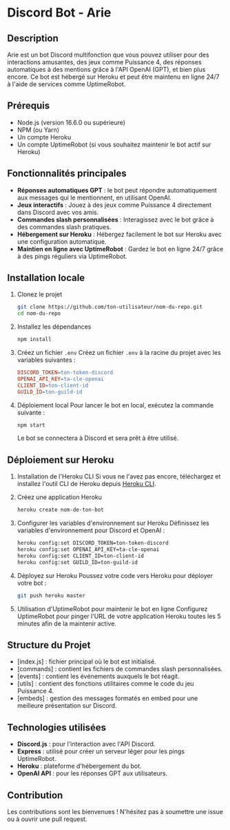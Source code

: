 # Discord Bot - Arie

## Description
Arie est un bot Discord multifonction que vous pouvez utiliser pour des interactions amusantes, des jeux comme Puissance 4, des réponses automatiques à des mentions grâce à l'API OpenAI (GPT), et bien plus encore. Ce bot est hébergé sur Heroku et peut être maintenu en ligne 24/7 à l'aide de services comme UptimeRobot.

## Prérequis
- Node.js (version 16.6.0 ou supérieure)
- NPM (ou Yarn)
- Un compte Heroku
- Un compte UptimeRobot (si vous souhaitez maintenir le bot actif sur Heroku)

## Fonctionnalités principales
- **Réponses automatiques GPT** : le bot peut répondre automatiquement aux messages qui le mentionnent, en utilisant OpenAI.
- **Jeux interactifs** : Jouez à des jeux comme Puissance 4 directement dans Discord avec vos amis.
- **Commandes slash personnalisées** : Interagissez avec le bot grâce à des commandes slash pratiques.
- **Hébergement sur Heroku** : Hébergez facilement le bot sur Heroku avec une configuration automatique.
- **Maintien en ligne avec UptimeRobot** : Gardez le bot en ligne 24/7 grâce à des pings réguliers via UptimeRobot.

## Installation locale
1. Clonez le projet
    ```bash
    git clone https://github.com/ton-utilisateur/nom-du-repo.git
    cd nom-du-repo
    ```
2. Installez les dépendances
    ```bash
    npm install
    ```
3. Créez un fichier `.env`
    Créez un fichier `.env` à la racine du projet avec les variables suivantes :
    ```makefile
    DISCORD_TOKEN=ton-token-discord
    OPENAI_API_KEY=ta-cle-openai
    CLIENT_ID=ton-client-id
    GUILD_ID=ton-guild-id
    ```
4. Déploiement local
    Pour lancer le bot en local, exécutez la commande suivante :
    ```bash
    npm start
    ```
    Le bot se connectera à Discord et sera prêt à être utilisé.

## Déploiement sur Heroku
1. Installation de l'Heroku CLI
    Si vous ne l'avez pas encore, téléchargez et installez l'outil CLI de Heroku depuis [Heroku CLI](https://devcenter.heroku.com/articles/heroku-cli).

2. Créez une application Heroku
    ```bash
    heroku create nom-de-ton-bot
    ```
3. Configurer les variables d'environnement sur Heroku
    Définissez les variables d'environnement pour Discord et OpenAI :
    ```bash
    heroku config:set DISCORD_TOKEN=ton-token-discord
    heroku config:set OPENAI_API_KEY=ta-cle-openai
    heroku config:set CLIENT_ID=ton-client-id
    heroku config:set GUILD_ID=ton-guild-id
    ```
4. Déployez sur Heroku
    Poussez votre code vers Heroku pour déployer votre bot :
    ```bash
    git push heroku master
    ```
5. Utilisation d'UptimeRobot pour maintenir le bot en ligne
    Configurez UptimeRobot pour pinger l'URL de votre application Heroku toutes les 5 minutes afin de la maintenir active.

## Structure du Projet
- [index.js] : fichier principal où le bot est initialisé.
- [commands] : contient les fichiers de commandes slash personnalisées.
- [events] : contient les événements auxquels le bot réagit.
- [utils] : contient des fonctions utilitaires comme le code du jeu Puissance 4.
- [embeds] : gestion des messages formatés en embed pour une meilleure présentation sur Discord.

## Technologies utilisées
- **Discord.js** : pour l'interaction avec l'API Discord.
- **Express** : utilisé pour créer un serveur léger pour les pings UptimeRobot.
- **Heroku** : plateforme d'hébergement du bot.
- **OpenAI API** : pour les réponses GPT aux utilisateurs.

## Contribution
Les contributions sont les bienvenues ! N'hésitez pas à soumettre une issue ou à ouvrir une pull request.